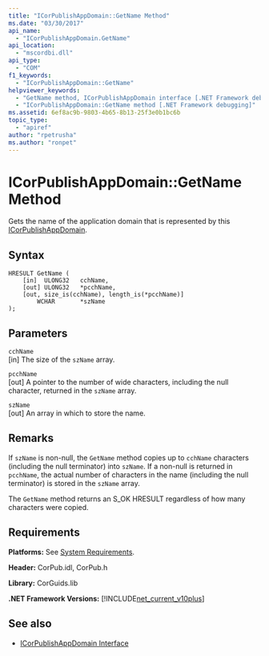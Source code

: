 ```yaml
---
title: "ICorPublishAppDomain::GetName Method"
ms.date: "03/30/2017"
api_name: 
  - "ICorPublishAppDomain.GetName"
api_location: 
  - "mscordbi.dll"
api_type: 
  - "COM"
f1_keywords: 
  - "ICorPublishAppDomain::GetName"
helpviewer_keywords: 
  - "GetName method, ICorPublishAppDomain interface [.NET Framework debugging]"
  - "ICorPublishAppDomain::GetName method [.NET Framework debugging]"
ms.assetid: 6ef8ac9b-9803-4b65-8b13-25f3e0b1bc6b
topic_type: 
  - "apiref"
author: "rpetrusha"
ms.author: "ronpet"
---
```

# ICorPublishAppDomain::GetName Method
Gets the name of the application domain that is represented by this [ICorPublishAppDomain](../../../../docs/framework/unmanaged-api/debugging/icorpublishappdomain-interface.md).  
  
## Syntax  
  
```  
HRESULT GetName (  
    [in]  ULONG32   cchName,   
    [out] ULONG32   *pcchName,  
    [out, size_is(cchName), length_is(*pcchName)]   
        WCHAR       *szName  
);  
```  
  
## Parameters  
 `cchName`  
 [in] The size of the `szName` array.  
  
 `pcchName`  
 [out] A pointer to the number of wide characters, including the null character, returned in the `szName` array.  
  
 `szName`  
 [out] An array in which to store the name.  
  
## Remarks  
 If `szName` is non-null, the `GetName` method copies up to `cchName` characters (including the null terminator) into `szName`. If a non-null is returned in `pcchName`, the actual number of characters in the name (including the null terminator) is stored in the `szName` array.  
  
 The `GetName` method returns an S_OK HRESULT regardless of how many characters were copied.  
  
## Requirements  
 **Platforms:** See [System Requirements](../../../../docs/framework/get-started/system-requirements.md).  
  
 **Header:** CorPub.idl, CorPub.h  
  
 **Library:** CorGuids.lib  
  
 **.NET Framework Versions:** [!INCLUDE[net_current_v10plus](../../../../includes/net-current-v10plus-md.md)]  
  
## See also
- [ICorPublishAppDomain Interface](../../../../docs/framework/unmanaged-api/debugging/icorpublishappdomain-interface.md)
